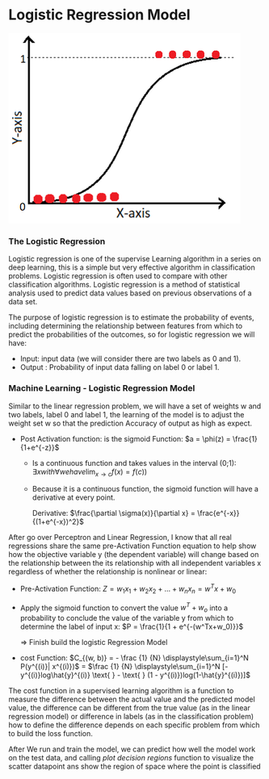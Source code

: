 # Logistic Regression Model

![image](https://github.com/ThanhLa-IJ/ML-picture/blob/main/logistic%20regression.png)

### The Logistic Regression 

Logistic regression is one of the supervise Learning algorithm in a series on deep learning, this is a simple but very effective algorithm in classification problems. Logistic regression is often used to compare with other classification algorithms. Logistic regression is a method of statistical analysis used to predict data values based on previous observations of a data set.

The purpose of logistic regression is to estimate the probability of events, including determining the relationship between features from which to predict the probabilities of the outcomes, so for logistic regression we will have:
+ Input: input data (we will consider there are two labels as 0 and 1).
+ Output : Probability of input data falling on label 0 or label 1.

### Machine Learning - Logistic Regression Model

Similar to the linear regression problem, we will have a set of weights w and two labels, label 0 and label 1, the learning of the model is to adjust the weight set w so that the prediction Accuracy of output as high as expect.

+ Post Activation function: is the sigmoid Function: $a = \phi(z) = \frac{1}{1+e^{-z}}$

  + Is a continuous function and takes values in the interval (0;1): $\exists x with \forall we have \lim_{x \to c} f(x) = f(c))$
  + Because it is a continuous function, the sigmoid function will have a derivative at every point.

    Derivative: $\frac{\partial \sigma(x)}{\partial x} = \frac{e^{-x}}{(1+e^{-x})^2}$

After go over Perceptron and Linear Regression, I know that all real regressions share the same pre-Activation Function equation to help show how the objective variable y (the dependent variable) will change based on the relationship between the its relationship with all independent variables x regardless of whether the relationship is nonlinear or linear:
+ Pre-Activation Function: $Z = w_1 x_1 + w_2 x_2 + ... + w_n x_n = w^Tx+w_0$

+ Apply the sigmoid function to convert the value $w^T + w_o$ into a probability to conclude the value of the variable y from which to determine the label of input x: $P = \frac{1}{1 + e^{-(w^Tx+w_0)}}$

    => Finish build the logistic Regression Model
  
+ cost Function: $C_{(w, b)} = - \frac {1} {N} \displaystyle\sum_{i=1}^N P(y^{(i)}| x^{(i)})$ = $\frac {1} {N} \displaystyle\sum_{i=1}^N [-y^{(i)}log\hat{y}^{(i)} \text{ } - \text{ } (1 - y^{(i)})log(1-\hat{y}^{(i)})]$

The cost function in a supervised learning algorithm is a function to measure the difference between the actual value and the predicted model value, the difference can be different from the true value (as in the linear regression model) or difference in labels (as in the classification problem) how to define the difference depends on each specific problem from which to build the loss function.

After We run and train the model, we can predict how well the model work on the test data, and calling *plot decision regions* function to visualize the scatter datapoint ans show the region of space where the point is classified 